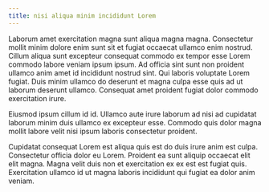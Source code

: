 ```yaml
---
title: nisi aliqua minim incididunt Lorem
---
```


Laborum amet exercitation magna sunt aliqua magna magna. Consectetur mollit minim dolore enim sunt sit et fugiat occaecat ullamco enim nostrud. Cillum aliqua sunt excepteur consequat commodo ex tempor esse Lorem commodo labore veniam ipsum ipsum. Ad officia sint sunt non proident ullamco anim amet id incididunt nostrud sint. Qui laboris voluptate Lorem fugiat. Duis minim ullamco do deserunt et magna culpa esse quis ad ut laborum deserunt ullamco. Consequat amet proident fugiat dolor commodo exercitation irure.

Eiusmod ipsum cillum id id. Ullamco aute irure laborum ad nisi ad cupidatat laborum minim duis ullamco ex excepteur esse. Commodo quis dolor magna mollit labore velit nisi ipsum laboris consectetur proident.

Cupidatat consequat Lorem est aliqua quis est do duis irure anim est culpa. Consectetur officia dolor eu Lorem. Proident ea sunt aliquip occaecat elit elit magna. Magna velit duis non et exercitation ex ex est est fugiat quis. Exercitation ullamco id ut magna laboris incididunt qui fugiat ea dolor anim veniam.